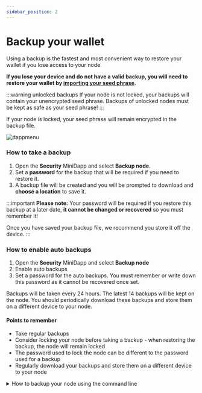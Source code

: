 ```yaml
---
sidebar_position: 2
---
```

# Backup your wallet

Using a backup is the fastest and most convenient way to restore your wallet if you lose access to your node. 

**If you lose your device and do not have a valid backup, you will need to restore your wallet by [importing your seed phrase](/docs/userguides/restoring/restorefunds).**

:::warning unlocked backups
If your node is not locked, your backups will contain your unencrypted seed phrase. Backups of unlocked nodes must be kept as safe as your seed phrase!
:::

If your node is locked, your seed phrase will remain encrypted in the backup file.

![dappmenu](/img/app/security.png#width10)

### How to take a backup

1. Open the **Security** MiniDapp and select **Backup node**.
2. Set a **password** for the backup that will be required if you need to restore it.
3. A backup file will be created and you will be prompted to download and **choose a location** to save it.

:::important
**Please note:**
Your password will be required if you restore this backup at a later date, **it cannot be changed or recovered** so you must remember it!

Once you have saved your backup file, we recommend you store it off the device.
:::

### How to enable auto backups

1. Open the **Security** MiniDapp and select **Backup node**
2. Enable auto backups
3. Set a password for the auto backups. You must remember or write down this password as it cannot be recovered once set. 

Backups will be taken every 24 hours. The latest 14 backups will be kept on the node. You should periodically download these backups and store them on a different device to your node.

#### Points to remember 
- Take regular backups
- Consider locking your node before taking a backup - when restoring the backup, the node will remain locked
- The password used to lock the node can be different to the password used for a backup
- Regularly download your backups and store them on a different device to your node


<details><summary> How to backup your node using the command line </summary>

#### From the Terminal (advanced)

```
backup password: (optional) file: (optional) auto: (optional)
```

:::note backup parameters
**password:** set a long secure password for your backup, this will be required when restoring it

**file:** backup name / path

**auto:** **true** or **false**. Will set the backup to repeat every 24 hours.

:::

Setting `auto:true` will backup your node every 24 hours however these backups cannot be password protected so we recommend locking your node first. To password protect your auto backups, you must use the Security minidapp.

</details>

<!-- ## Multi-sig coin

Multi-signature coins are coins that require a subset of given 

You can create a multi-sig coin to secure Minima, custom tokens or NFTs. -->

